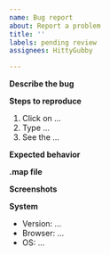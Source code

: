 ```yaml
---
name: Bug report
about: Report a problem
title: ''
labels: pending review
assignees: HittyGubby

---
```


<!-- PLEASE FILL OUT THE FOLLOWING INFORMATION -->
**Describe the bug**
<!-- A clear and concise description of what the bug is -->

**Steps to reproduce**
<!-- Steps to reproduce the behavior. Please try to explain like to a 5-year-old person who had never used the tool before -->
1. Click on ...
2. Type ...
3. See the ...

**Expected behavior**
<!-- A clear and concise description of what you expected to happen -->

**.map file**
<!-- Attach archived .map file (zip archive) so we can fix the issue faster -->

**Screenshots**
<!-- Add screenshots to help explain your problem -->

**System**
<!-- Please add all the details. Verison is displayed as a part of the page title and also at loading screen. If the issue is for desktop version, please specify it as well -->
 - Version: ...
 - Browser: ...
 - OS: ...

